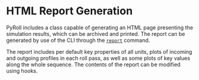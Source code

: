 # HTML Report Generation

PyRoll includes a class capable of generating an HTML page presenting the simulation results, which can be archived and
printed. The report can be generated by use of the CLI through the [`report`](cli.md#report) command.

The report includes per default key properties of all units, plots of incoming and outgoing profiles in each roll pass,
as well as some plots of key values along the whole sequence.
The contents of the report can be modified using hooks.
